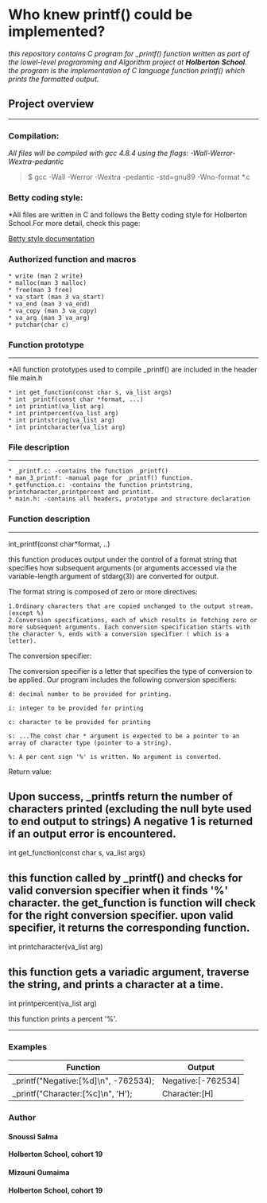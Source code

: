 # Who knew printf() could be implemented?

*this repository contains C program for _printf() function written as part of the lowel-level programming and Algorithm project at **Holberton** **School**. the program is the implementation of C language function printf() which prints the formatted output.*

## Project overview
---
### Compilation:

*All files will be compiled with gcc 4.8.4 using the flags: -Wall-Werror-Wextra-pedantic*
>$ gcc -Wall -Werror -Wextra -pedantic -std=gnu89 -Wno-format *.c

### Betty coding style:
*All files are written in C and follows the Betty coding style for Holberton School.For more detail, check this page:

[Betty style documentation](http://www.bettystyledocumentation.com)

### Authorized function and macros

	* write (man 2 write)
	* malloc(man 3 malloc)
	* free(man 3 free)
	* va_start (man 3 va_start)
	* va_end (man 3 va_end)
	* va_copy (man 3 va_copy)
	* va_arg (man 3 va_arg)
	* putchar(char c)

### Function prototype
---

*All function prototypes used to compile _printf() are included in the header file main.h

	* int get_function(const char s, va_list args)
	* int _printf(const char *format, ...)
	* int printint(va_list arg)
	* int printpercent(va_list arg)
	* int printstring(va_list arg)
	* int printcharacter(va_list arg)

### File description
---
	* _printf.c: -contains the function _printf()
	* man_3_printf: -manual page for _printf() function.
	* getfunction.c: -contains the function printstring, printcharacter,printpercent and printint.
	* main.h: -contains all headers, prototype and structure declaration

### Function description
---

int_printf(const char*format, ..)

this function produces output under the control of a format string that specifies how subsequent arguments (or arguments accessed via the variable-length argument of stdarg(3)) are converted for output.

The format string is composed of zero or more directives:

	1.Ordinary characters that are copied unchanged to the output stream. (except %)
	2.Conversion specifications, each of which results in fetching zero or more subsequent arguments. Each conversion specification starts with the character %, ends with a conversion specifier ( which is a letter).

The conversion specifier:

The conversion specifier is a letter that specifies the type of conversion to be applied. Our program includes the following conversion specifiers:

	d: decimal number to be provided for printing.

	i: integer to be provided for printing

	c: character to be provided for printing

	s: ...The const char * argument is expected to be a pointer to an array of character type (pointer to a string).

	%: A per cent sign '%' is written. No argument is converted.

Return value:

Upon success, _printfs return the number of characters printed (excluding the null byte used to end output to strings) A negative 1 is returned if an output error is encountered.
---
int get_function(const char s, va_list args)

this function called by _printf() and checks for valid conversion specifier when it finds '%' character. the get_function is function will check for the right conversion specifier. upon valid specifier, it returns the corresponding function.
---
int printcharacter(va_list arg)

this function gets a variadic argument, traverse the string, and prints a character at a time.
---
int printpercent(va_list arg)

this function prints a percent '%'.

---

### Examples

|	Function			|	Output		|
|-------------------------------------- |----------------------	|
|_printf("Negative:[%d]\n", -762534);	|Negative:[-762534]	|
| _printf("Character:[%c]\n", 'H');     |Character:[H]			|

### Author

#### Snoussi Salma
**Holberton School, cohort 19**

#### Mizouni Oumaima
**Holberton School, cohort 19**
